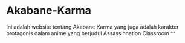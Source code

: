 # Akabane-Karma
Ini adalah website tentang Akabane Karma yang juga adalah karakter protagonis dalam anime yang berjudul Assassinnation Classroom ^^
